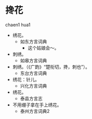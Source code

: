 # 搀花
chaen1 hua1
+ 绣花。
  * 如东方言词典
    - 这个姑娘会～。
+ 刺绣。
  * 如皋方言词典
+ 刺绣。（《广韵》“楚衔切，搀，刺也”）。
  * 东台方言词典
+ 绣花：针儿。
  * 兴化方言词典
+ 绣花。
  * 泰县方言志
+ 不用绷子拿在手上绣花。
  * 泰州方言词典2
